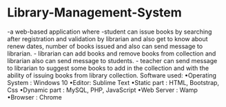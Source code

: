 # Library-Management-System
-a web-based application where 
                              -student can issue books by searching after registration and validation by librarian and also get to know about renew dates, number of books issued and also can send message to librarian.
                              - librarian can add books and remove books from collection and librarian also can send message to students.
                              - teacher can send message to librarian to suggest some books to add in the collection and with the ability of issuing books from library collection.
Software used:
  •Operating System : Windows 10
  •Editor: Sublime Text
  •Static part : HTML, Bootstrap, Css
  •Dynamic part : MySQL, PHP, JavaScript
  •Web Server : Wamp
  •Browser : Chrome
